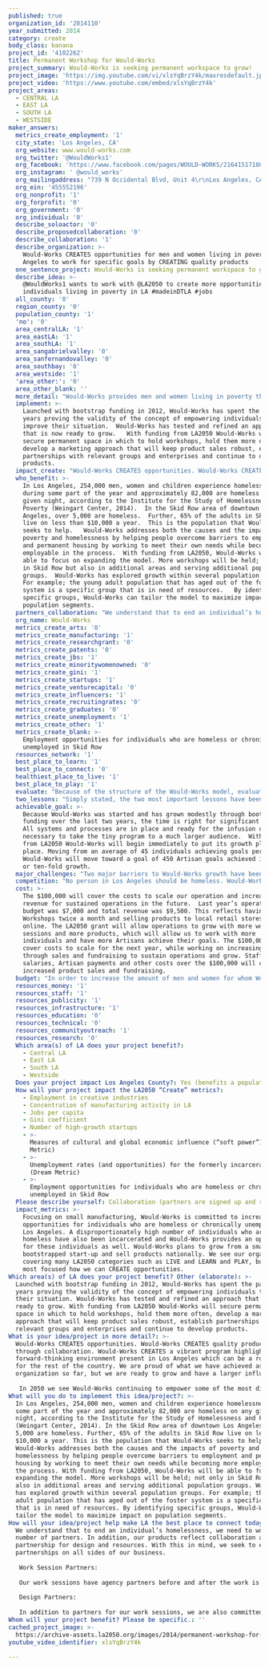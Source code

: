 ```yaml
---
published: true
organization_id: '2014110'
year_submitted: 2014
category: create
body_class: banana
project_id: '4102262'
title: Permanent Workshop for Would-Works
project_summary: Would-Works is seeking permanent workspace to grow!
project_image: 'https://img.youtube.com/vi/xlsYqBrzY4k/maxresdefault.jpg'
project_video: 'https://www.youtube.com/embed/xlsYqBrzY4k'
project_areas:
  - CENTRAL LA
  - EAST LA
  - SOUTH LA
  - WESTSIDE
maker_answers:
  metrics_create_employment: '1'
  city_state: 'Los Angeles, CA'
  org_website: www.would-works.com
  org_twitter: '@WouldWorks1'
  org_facebook: 'https://www.facebook.com/pages/WOULD-WORKS/216415171803596'
  org_instagram: ' @would_works'
  org_mailingaddress: "739 N Occidental Blvd, Unit 4\r\nLos Angeles, CA 90026"
  org_ein: '455552196'
  org_nonprofit: '1'
  org_forprofit: '0'
  org_government: '0'
  org_individual: '0'
  describe_soloactor: '0'
  describe_proposedcollaboration: '0'
  describe_collaboration: '1'
  describe_organization: >-
    Would-Works CREATES opportunities for men and women living in poverty in Los
    Angeles to work for specific goals by CREATING quality products
  one_sentence_project: Would-Works is seeking permanent workspace to grow!
  describe_idea: >-
    @WouldWorks1 wants to work with @LA2050 to create more opportunities for
    individuals living in poverty in LA #madeinDTLA #jobs
  all_county: '0'
  region_county: '0'
  population_county: '1'
  'no': '0'
  area_centralLA: '1'
  area_eastLA: '1'
  area_southLA: '1'
  area_sangabrielvalley: '0'
  area_sanfernandovalley: '0'
  area_southbay: '0'
  area_westside: '1'
  'area_other:': '0'
  area_other_blank: ''
  more_detail: "Would-Works provides men and women living in poverty the dignity of working to meet their own needs. We strive to alleviate immediate financial stress by providing a way for people to earn money for a specific goal related to moving into permanent housing or maintaining housing. \r\n\r\nWould-Works works to achieve three primary outcomes: meet specific needs of individuals living in poverty, provide them with job skills, and create retail products. The process to achieve these results is simple: an individual comes to Would-Works with an immediate need and works creating high quality, hand-finished products. These products are then sold through retailers and on our website."
  implement: >-
    Launched with bootstrap funding in 2012, Would-Works has spent the past two
    years proving the validity of the concept of empowering individuals to
    improve their situation.  Would-Works has tested and refined an approach
    that is now ready to grow.   With funding from LA2050 Would-Works will
    secure permanent space in which to hold workshops, hold them more often,
    develop a marketing approach that will keep product sales robust, establish
    partnerships with relevant groups and enterprises and continue to develop
    products.   
  impact_create: "Would-Works CREATES opportunities. Would-Works CREATES quality products through collaboration.  Would-Works CREATES a vibrant program highlighting a forward-thinking environment present in Los Angeles which can be a role-model for the rest of the country.  We are proud of what we have achieved as a small organization so far, but we are ready to grow and have a larger influence. \r\n\r\nIn 2050 we see Would-Works continuing to empower some of the most disenfranchised and chronically unemployed individuals in Los Angeles to CREATE hand-made products. Would-Works anticipates being a part of the movement to greatly reduce homelessness in Los Angeles. Would-Works plans to continue to provide the opportunity for women and men to CREATE their own opportunities out of homelessness through the dignity of working for one’s own need. \r\n"
  who_benefit: >-
    In Los Angeles, 254,000 men, women and children experience homelessness
    during some part of the year and approximately 82,000 are homeless on any
    given night, according to the Institute for the Study of Homelessness and
    Poverty (Weingart Center, 2014).  In the Skid Row area of downtown Los
    Angeles, over 5,000 are homeless.  Further, 65% of the adults in Skid Row
    live on less than $10,000 a year.  This is the population that Would-Works
    seeks to help.   Would-Works addresses both the causes and the impacts of
    poverty and homelessness by helping people overcome barriers to employment
    and permanent housing by working to meet their own needs while becoming more
    employable in the process.  With funding from LA2050, Would-Works will be
    able to focus on expanding the model. More workshops will be held; not only
    in Skid Row but also in additional areas and serving additional population
    groups.  Would-Works has explored growth within several population groups. 
    For example; the young adult population that has aged out of the foster
    system is a specific group that is in need of resources.   By identifying
    specific groups, Would-Works can tailor the model to maximize impact on
    population segments.   
  partners_collaboration: "We understand that to end an individual’s homelessness, we need to work with a number of partners. In addition, our products reflect collaboration and partnership for design and resources. With this in mind, we seek to establish partnerships on all sides of our business.\r\n\r\nWork Session Partners:\r\n\r\nOur work sessions have agency partners before and after the work is completed. Our Charter model has social services agency partners who refer men and women to the workshops. These social services are working with the individuals and help to identify the immediate need for which a person needs to work. We have currently partnered with Central City Outreach Center to refer men and women to the program and have informal agreements with permanent supportive housing providers as well. We have had inquiries for partnership from numerous social service agencies, schools, and training programs. However, before we can establish new partnerships we are focused on developing a permanent workshop to accommodate the large volume of referrals.\r\n\r\nDesign Partners: \r\n\r\nIn addition to partners for our work sessions, we are also committed to partnering for design. We strive to create high-quality, hand-crafted products in downtown Los Angeles. To accomplish this, we have partnered with some designers to create products and plan to expand our design partnerships. We partnered with the Department of Design at Cal State Long Beach to create future products. We also collaborated with style blogger, Almanac of Style, on a limited edition product. \r\n"
  org_name: Would-Works
  metrics_create_arts: '0'
  metrics_create_manufacturing: '1'
  metrics_create_researchgrant: '0'
  metrics_create_patents: '0'
  metrics_create_jbs: '1'
  metrics_create_minoritywomenowned: '0'
  metrics_create_gini: '1'
  metrics_create_startups: '1'
  metrics_create_venturecapital: '0'
  metrics_create_influencers: '1'
  metrics_create_recruitingrates: '0'
  metrics_create_graduates: '0'
  metrics_create_unemployment: '1'
  metrics_create_other: '1'
  metrics_create_blank: >-
    Employment opportunities for individuals who are homeless or chronically
    unemployed in Skid Row
  resources_network: '1'
  best_place_to_learn: '1'
  best_place_to_connect: '0'
  healthiest_place_to_live: '1'
  best_place_to_play: '1'
  evaluate: "Because of the structure of the Would-Works model, evaluation is simple.  By reporting the number of Artisans who enter the program and the number of goals completed, Would-Works can track outcomes and social impact of the program.  Further, Would-Works is working on a tracking system that will follow up with Artisans after they leave the program to ascertain how many have secured employment and/or permanent housing. This follow-up will determine the effectiveness of the program in each segment and help determine where Would-Works should concentrate.  Through partnering with service agencies, Would-Works will be an integral part of lessening the negative effects of poverty in Los Angeles.\r\n\r\nWe are also working to establish employment partners who will employ men and women who have worked for Would-Works and are interested in seeking part-time or full time employment. We will work to establish a streamlined process for our employment partners to hire Would-Works Artisans.\r\n"
  two_lessons: "Simply stated, the two most important lessons have been:\r\n-Seeing the need\r\n-Seeing the response to the Would-Works solution \r\n\r\nWhile working in Skid Row beginning in 2009, Would-Works co-founder, Connor Johnson saw the need for a new form of ‘assistance’ and decided something needed to change.  Johnson heard over and over that those living on the streets of LA “would work” if they could.  Johnson saw the need to dignify the circumstances in which so many were living.  By offering a “hand up vs. a hand out” the Would-Works model addresses the immediate need while providing a sense of dignity and goal-setting with individuals living in Skid Row. Because money management can often a barrier to success, the credit system created by Would-Works enables Artisans to participate in improving their circumstances.  \r\n\r\nThe response to the Would-Works model has been overwhelming, both within the community it serves and with the public.  Men and women in Los Angeles who have specific needs have come to know Would-Works and refer others to the Pop-Up Workshops.  Both retail and online sales have proven that more products will be well received. Would-Works has been delighted to learn that people are interested in working for Would-Works and that consumers want to engage in this process by purchasing products that make a positive impact in the community.  These two lessons have been invaluable.\r\n"
  achievable_goal: >-
    Because Would-Works was started and has grown modestly through bootstrap
    funding over the last two years, the time is right for significant growth. 
    All systems and processes are in place and ready for the infusion of funds
    necessary to take the tiny program to a much larger audience.  With funding
    from LA2050 Would-Works will begin immediately to put its growth plan in
    place. Moving from an average of 45 individuals achieving goals per year,
    Would-Works will move toward a goal of 450 Artisan goals achieved in a year,
    or ten-fold growth.  
  major_challenges: "Two major barriers to Would-Works growth have been:\r\n-Having permanent workspace\r\n-Developing new products\r\n\r\nBecause of its bootstrapped beginnings, Would-Works has been holding Pop-Up Workshops in an on-demand basis at donated space in Skid Row.  Though this has been effective, the lack of structure and permanence has been a frustration for founders and occasional confusion for Artisans who already deal with a significant amount of impermanence.  With dedicated space Would-Works will be a better-known part of the community.  Artisans and potential Artisans can stop by and learn of scheduled workshops.  Dedicated space will also help with publicity and funding, as those interested in the concept will know where to find Would-Works. \r\n\r\nProduct development and sales is a constant need for Would-Works.  Current products include:\r\n-Three different sizes of cutting boards\r\n-Kubb lawn game\r\n-Bottle openers\r\n\r\nFuture products, including door openers (door stops), clipboards and bike crates are all in development.  An aggressive national sales campaign will make products available to a large audience. Additionally working with a designer to create new products for Would-Works will be integral to our growth. \r\n"
  competition: "No person in Los Angeles should be homeless. Would-Works believes this fact and focuses on providing an opportunity for individuals to work out of homelessness in a dignified way. Would-Works is one part of the larger context that it takes for an individual to end his/her homelessness. There is a large spectrum of assistance from shelters and basic service providers to permanent-supportive housing and employment providers. Would-Works is an essential part of the large fabric of providers; a bridge to larger goals involving housing and employment. By providing a work opportunity for an individual’s need then that person can work on larger goals around housing and potentially employment.\r\n\r\nThere are programs that hire formerly incarcerated individuals or former gang-members such as Chrysalis and Homeboy Industries, but Would-Works is a bridge to that sort of employment. Most of the men and women we work with have been unemployed or employed informally for many years, so have a formal job is a large step.\r\n\r\nWould-Works is taking a different approach than most other organizations. It is not assumed that it is known what every individual living in poverty needs; rather, each person tells Would-Works what they need. Would-Works helps identify goals and has Artisans state what they are working toward. At Would-Works, the individual Artisans are the ones who do the work of meeting their own needs, not the staff.\r\n"
  cost: >-
    The $100,000 will cover the costs to scale our operation and increase
    revenue for sustained operations in the future.  Last year’s operating
    budget was $7,000 and total revenue was $9,500. This reflects having Pop-Up
    Workshops twice a month and selling products to local retail stores and
    online. The LA2050 grant will allow operations to grow with more work
    sessions and more products, which will allow us to work with more
    individuals and have more Artisans achieve their goals. The $100,000 will
    cover costs to scale for the next year, while working on increasing revenue
    through sales and fundraising to sustain operations and grow. Staff
    salaries, Artisan payments and other costs over the $100,000 will come from
    increased product sales and fundraising. 
  budget: "In order to increase the amount of men and women for whom Would-Works provides a work opportunity, it is necessary to focus on growth. Having a permanent workshop and increasing product offerings will offer great strides in achieving that growth.  A permanent workshop space will allow operations to be more efficient and have more Artisans working at any given time. This has a direct effect in an increase in the amount of products produced and sold, meaning more men and women hired. Our second focus will also be on creating new products with quality design.\r\n\r\nBudget Items  \r\n                                 \r\nPermanent Work Space-$30,000\r\n• $12/sq. ft. for a year/500 sq. ft. for 5 years\r\n• Rent a small manufacturing space in downtown/Central City East\r\n\r\nWork Session Tools-$1,700\r\n• Many tools have been donated to Would-Works, but some additional tools are needed.\r\n• Sanders-$150 x 3= $450, air filtration system-$750, workbenches-$250 x 2=$500\r\n\r\nWork Space Build-Out-$4,000\r\n• Renovate and prepare permanent workspace\r\n• One-time renovation\r\n\r\nDesign Consultant-$20,000\r\n• Hire a product designer to design 5 new products\r\n• Payment: $100 per hour x 200 hours\r\n\r\nLos Angeles Manufacturing Director (part-time)-$9,600\r\n• Hire a woodworker to create the unfinished precuts for work sessions.\r\n• Train a current Artisan into the position\r\n• Payment: $20 per hour/10 hours per week for the first year\r\n\r\nWork Session Supervisor (part-time)-$7,200\r\n• Hire and train a current Artisan to become a supervisor during the works sessions and co-facilitate the sessions\r\n• Payment: $15 per hour x 10 hour per week for the first year\r\n\r\nSales Interns-$10,080\r\n• Hire sales interns to serve as brand ambassadors and increase store presence and sales.\r\n• Payment: $14 per hour x 20 hours per month each x 3 interns\r\n\r\nMarketing-$3,000\r\n• Increase and update marketing materials\r\n\r\nSales Expenses-$10,000\r\n• Sales expenses to increase national retail presence\r\n• Expenses for trade shows and a retail rep\r\n• Expense: $2,500 for trade shows x 2 shows, Sales rep $5,000\r\n\r\nOther Expenses-$4,420\r\n• Additional administrative expenses.\r\n\r\n\r\nTotal: $100,000\r\n\r\n"
  resources_money: '1'
  resources_staff: '1'
  resources_publicity: '1'
  resources_infrastructure: '1'
  resources_education: '0'
  resources_technical: '0'
  resources_communityoutreach: '1'
  resources_research: '0'
  Which area(s) of LA does your project benefit?:
    - Central LA
    - East LA
    - South LA
    - Westside
  Does your project impact Los Angeles County?: Yes (benefits a population of LA County)
  How will your project impact the LA2050 “Create” metrics?:
    - Employment in creative industries
    - Concentration of manufacturing activity in LA
    - Jobs per capita
    - Gini coefficient
    - Number of high-growth startups
    - >-
      Measures of cultural and global economic influence (“soft power”) (Dream
      Metric)
    - >-
      Unemployment rates (and opportunities) for the formerly incarcerated
      (Dream Metric)
    - >-
      Employment opportunities for individuals who are homeless or chronically
      unemployed in Skid Row
  Please describe yourself: Collaboration (partners are signed up and ready to hit the ground running!)
  impact_metrics: >-
    Focusing on small manufacturing, Would-Works is committed to increasing job
    opportunities for individuals who are homeless or chronically unemployed in
    Los Angeles. A disproportionately high number of individuals who are
    homeless have also been incarcerated and Would-Works provides an opportunity
    for these individuals as well. Would-Works plans to grow from a small,
    bootstrapped start-up and sell products nationally. We see our organization
    covering many LA2050 categories such as LIVE and LEARN and PLAY, but we are
    most focused how we can CREATE opportunities.  
Which area(s) of LA does your project benefit? Other (elaborate): >-
  Launched with bootstrap funding in 2012, Would-Works has spent the past two
  years proving the validity of the concept of empowering individuals to improve
  their situation. Would-Works has tested and refined an approach that is now
  ready to grow. With funding from LA2050 Would-Works will secure permanent
  space in which to hold workshops, hold them more often, develop a marketing
  approach that will keep product sales robust, establish partnerships with
  relevant groups and enterprises and continue to develop products.
What is your idea/project in more detail?: >-
  Would-Works CREATES opportunities. Would-Works CREATES quality products
  through collaboration. Would-Works CREATES a vibrant program highlighting a
  forward-thinking environment present in Los Angeles which can be a role-model
  for the rest of the country. We are proud of what we have achieved as a small
  organization so far, but we are ready to grow and have a larger influence. 
   
   In 2050 we see Would-Works continuing to empower some of the most disenfranchised and chronically unemployed individuals in Los Angeles to CREATE hand-made products. Would-Works anticipates being a part of the movement to greatly reduce homelessness in Los Angeles. Would-Works plans to continue to provide the opportunity for women and men to CREATE their own opportunities out of homelessness through the dignity of working for one’s own need.
What will you do to implement this idea/project?: >-
  In Los Angeles, 254,000 men, women and children experience homelessness during
  some part of the year and approximately 82,000 are homeless on any given
  night, according to the Institute for the Study of Homelessness and Poverty
  (Weingart Center, 2014). In the Skid Row area of downtown Los Angeles, over
  5,000 are homeless. Further, 65% of the adults in Skid Row live on less than
  $10,000 a year. This is the population that Would-Works seeks to help.
  Would-Works addresses both the causes and the impacts of poverty and
  homelessness by helping people overcome barriers to employment and permanent
  housing by working to meet their own needs while becoming more employable in
  the process. With funding from LA2050, Would-Works will be able to focus on
  expanding the model. More workshops will be held; not only in Skid Row but
  also in additional areas and serving additional population groups. Would-Works
  has explored growth within several population groups. For example; the young
  adult population that has aged out of the foster system is a specific group
  that is in need of resources. By identifying specific groups, Would-Works can
  tailor the model to maximize impact on population segments.
How will your idea/project help make LA the best place to connect today? In LA2050?: >-
  We understand that to end an individual’s homelessness, we need to work with a
  number of partners. In addition, our products reflect collaboration and
  partnership for design and resources. With this in mind, we seek to establish
  partnerships on all sides of our business.
   
   Work Session Partners:
   
   Our work sessions have agency partners before and after the work is completed. Our Charter model has social services agency partners who refer men and women to the workshops. These social services are working with the individuals and help to identify the immediate need for which a person needs to work. We have currently partnered with Central City Outreach Center to refer men and women to the program and have informal agreements with permanent supportive housing providers as well. We have had inquiries for partnership from numerous social service agencies, schools, and training programs. However, before we can establish new partnerships we are focused on developing a permanent workshop to accommodate the large volume of referrals.
   
   Design Partners: 
   
   In addition to partners for our work sessions, we are also committed to partnering for design. We strive to create high-quality, hand-crafted products in downtown Los Angeles. To accomplish this, we have partnered with some designers to create products and plan to expand our design partnerships. We partnered with the Department of Design at Cal State Long Beach to create future products. We also collaborated with style blogger, Almanac of Style, on a limited edition product.
Whom will your project benefit? Please be specific.: ''
cached_project_image: >-
  https://archive-assets.la2050.org/images/2014/permanent-workshop-for-would-works/img.youtube.com/vi/xlsYqBrzY4k/maxresdefault.jpg
youtube_video_identifier: xlsYqBrzY4k

---
```

